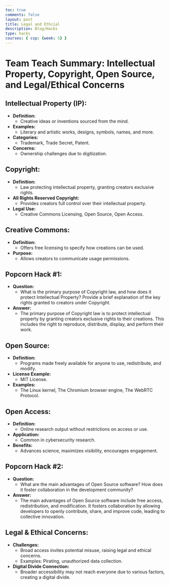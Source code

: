 ```yaml
---
toc: true
comments: false
layout: post
title: Legal and Ethcial  
description: Blog/Hacks
type: hacks
courses: { csp: {week: 5} }
---
```


# Team Teach Summary: Intellectual Property, Copyright, Open Source, and Legal/Ethical Concerns

## Intellectual Property (IP):
- **Definition:**
  - Creative ideas or inventions sourced from the mind.
- **Examples:**
  - Literary and artistic works, designs, symbols, names, and more.
- **Categories:**
  - Trademark, Trade Secret, Patent.
- **Concerns:**
  - Ownership challenges due to digitization.

## Copyright:
- **Definition:**
  - Law protecting intellectual property, granting creators exclusive rights.
- **All Rights Reserved Copyright:**
  - Provides creators full control over their intellectual property.
- **Legal Use:**
  - Creative Commons Licensing, Open Source, Open Access.

## Creative Commons:
- **Definition:**
  - Offers free licensing to specify how creations can be used.
- **Purpose:**
  - Allows creators to communicate usage permissions.

## Popcorn Hack #1:
- **Question:**
  - What is the primary purpose of Copyright law, and how does it protect Intellectual Property? Provide a brief explanation of the key rights granted to creators under Copyright.
- **Answer:**
  - The primary purpose of Copyright law is to protect intellectual property by granting creators exclusive rights to their creations. This includes the right to reproduce, distribute, display, and perform their work.

## Open Source:
- **Definition:**
  - Programs made freely available for anyone to use, redistribute, and modify.
- **License Example:**
  - MIT License.
- **Examples:**
  - The Linux kernel, The Chromium browser engine, The WebRTC Protocol.

## Open Access:
- **Definition:**
  - Online research output without restrictions on access or use.
- **Application:**
  - Common in cybersecurity research.
- **Benefits:**
  - Advances science, maximizes visibility, encourages engagement.

## Popcorn Hack #2:
- **Question:**
  - What are the main advantages of Open Source software? How does it foster collaboration in the development community?
- **Answer:**
  - The main advantages of Open Source software include free access, redistribution, and modification. It fosters collaboration by allowing developers to openly contribute, share, and improve code, leading to collective innovation.

## Legal & Ethical Concerns:
- **Challenges:**
  - Broad access invites potential misuse, raising legal and ethical concerns.
  - Examples: Pirating, unauthorized data collection.
- **Digital Divide Connection:**
  - Broader accessibility may not reach everyone due to various factors, creating a digital divide.


